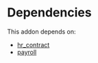 # Dependencies

This addon depends on:

- [hr_contract](https://github.com/bringout/oca-ocb-hr/tree/93e1948189b86e895a0e69df02014248afcec99d/odoo-bringout-oca-ocb-hr_contract)
- [payroll](https://github.com/bringout/oca-payroll)
